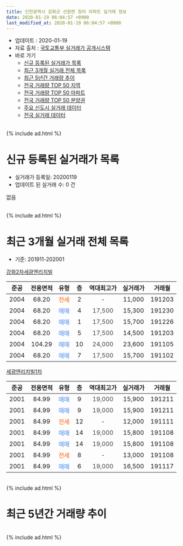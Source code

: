 ```yaml
---
title: 인천광역시 강화군 선원면 창리 아파트 실거래 정보
date: 2020-01-19 06:04:57 +0900
last_modified_at: 2020-01-19 06:04:57 +0900
---
```


* 업데이트 : 2020-01-19
* 자료 출처 : [국토교통부 실거래가 공개시스템](http://rt.molit.go.kr)
* 바로 가기
    * [신규 등록된 실거래가 목록](#신규-등록된-실거래가-목록)
    * [최근 3개월 실거래 전체 목록](#최근-3개월-실거래-전체-목록)
    * [최근 5년간 거래량 추이](#최근-5년간-거래량-추이)
    * [전국 거래량 TOP 50 지역](https://apt-info.github.io/apt-trade-info/최근-3개월-전국에서-가장-거래가-많이-발생한-지역)
    * [전국 거래량 TOP 50 아파트](https://apt-info.github.io/apt-trade-info/최근-3개월-전국에서-가장-거래가-많이-발생한-아파트)
    * [전국 거래량 TOP 50 분양권](https://apt-info.github.io/apt-trade-info/최근-3개월-전국에서-가장-거래가-많이-발생한-분양권)
    * [주요 신도시 실거래 데이터](https://apt-info.github.io/apt-trade-info/주요-신도시)
    * [전국 실거래 데이터](https://apt-info.github.io/apt-trade-info/전국)
<br>
{% include ad.html %}
<br>

# 신규 등록된 실거래가 목록
* 실거래가 등록일: 20200119
* 업데이트 된 실거래 수: 0 건

없음

<br>
{% include ad.html %}
<br>

# 최근 3개월 실거래 전체 목록
* 기준: 201911-202001


[강화2차세광엔리치빌](https://search.naver.com/search.naver?query=%EC%9D%B8%EC%B2%9C%EA%B4%91%EC%97%AD%EC%8B%9C+%EA%B0%95%ED%99%94%EA%B5%B0+%EC%84%A0%EC%9B%90%EB%A9%B4+%EC%B0%BD%EB%A6%AC+%EA%B0%95%ED%99%942%EC%B0%A8%EC%84%B8%EA%B4%91%EC%97%94%EB%A6%AC%EC%B9%98%EB%B9%8C)

|준공|전용면적|유형|층|역대최고가|실거래가|거래월|
|:---:|:---:|:---:|:---:|:---:|:---:|:---:|
|2004|68.20|<span style="color:#ff5a00">전세</span>|2|<span style="color:#444444">-</span>|11,000|191203|
|2004|68.20|<span style="color:#4285f3">매매</span>|4|<span style="color:#444444">17,500</span>|15,300|191230|
|2004|68.20|<span style="color:#4285f3">매매</span>|1|<span style="color:#444444">17,500</span>|15,700|191226|
|2004|68.20|<span style="color:#4285f3">매매</span>|5|<span style="color:#444444">17,500</span>|14,500|191203|
|2004|104.29|<span style="color:#4285f3">매매</span>|10|<span style="color:#444444">24,000</span>|23,600|191105|
|2004|68.20|<span style="color:#4285f3">매매</span>|7|<span style="color:#444444">17,500</span>|15,700|191102|

[세광엔리치빌1차](https://search.naver.com/search.naver?query=%EC%9D%B8%EC%B2%9C%EA%B4%91%EC%97%AD%EC%8B%9C+%EA%B0%95%ED%99%94%EA%B5%B0+%EC%84%A0%EC%9B%90%EB%A9%B4+%EC%B0%BD%EB%A6%AC+%EC%84%B8%EA%B4%91%EC%97%94%EB%A6%AC%EC%B9%98%EB%B9%8C1%EC%B0%A8)

|준공|전용면적|유형|층|역대최고가|실거래가|거래월|
|:---:|:---:|:---:|:---:|:---:|:---:|:---:|
|2001|84.99|<span style="color:#4285f3">매매</span>|9|<span style="color:#444444">19,000</span>|15,900|191211|
|2001|84.99|<span style="color:#4285f3">매매</span>|9|<span style="color:#444444">19,000</span>|15,900|191211|
|2001|84.99|<span style="color:#ff5a00">전세</span>|12|<span style="color:#444444">-</span>|12,000|191111|
|2001|84.99|<span style="color:#4285f3">매매</span>|14|<span style="color:#444444">19,000</span>|15,800|191108|
|2001|84.99|<span style="color:#4285f3">매매</span>|14|<span style="color:#444444">19,000</span>|15,800|191108|
|2001|84.99|<span style="color:#ff5a00">전세</span>|8|<span style="color:#444444">-</span>|13,000|191108|
|2001|84.99|<span style="color:#4285f3">매매</span>|6|<span style="color:#444444">19,000</span>|16,500|191117|


<br>
{% include ad.html %}
<br>

# 최근 5년간 거래량 추이


<div style="width:100%;">
    <canvas id="deal_progress" height="200"></canvas>
</div>

<script>
new Chart(document.getElementById("deal_progress"), {
    type: 'line',
    data: {
        labels: ['201501','201502','201503','201504','201505','201506','201507','201508','201509','201510','201511','201512','201601','201602','201603','201604','201605','201606','201607','201608','201609','201610','201611','201612','201701','201702','201703','201704','201705','201706','201707','201708','201709','201710','201711','201712','201801','201802','201803','201804','201805','201806','201807','201808','201809','201810','201811','201812','201901','201902','201903','201904','201905','201906','201907','201908','201909','201910','201911','201912','202001'],
        datasets: [{
            label: '매매',
            pointRadius: 1,
            data: [15, 14, 15, 18, 6, 9, 9, 18, 10, 5, 7, 8, 6, 10, 10, 4, 8, 9, 5, 6, 9, 6, 7, 3, 2, 6, 4, 3, 10, 9, 6, 7, 6, 11, 4, 8, 3, 2, 8, 6, 3, 4, 6, 10, 4, 6, 3, 5, 7, 5, 5, 5, 6, 4, 8, 4, 4, 2, 5, 5, 0],
            borderColor: "rgba(255, 201, 14, 1)",
            backgroundColor: "rgba(255, 201, 14, 0.5)",
            fill: false,
            lineTension: 0
        },{
            label: '전월세',
            pointRadius: 1,
            data: [4, 1, 3, 6, 3, 0, 5, 3, 2, 2, 4, 0, 5, 3, 1, 2, 1, 0, 0, 2, 3, 2, 5, 1, 0, 4, 1, 1, 2, 3, 3, 4, 0, 4, 2, 1, 2, 5, 3, 2, 1, 2, 1, 3, 0, 2, 3, 1, 0, 2, 5, 1, 3, 2, 1, 2, 1, 2, 2, 1, 0],
            borderColor: "rgba(0, 141, 185, 1)",
            backgroundColor: "rgba(0, 141, 185, 0.5)",
            fill: false,
            lineTension: 0
        }
        ]
    },
    options: {
        responsive: true,
        title: {
            display: false
        },
        tooltips: {
            mode: 'index',
            intersect: false
        },
        hover: {
            mode: 'nearest',
            intersect: true
        },
        scales: {
            xAxes: [{
                display: true,
                scaleLabel: {
                    display: true,
                    labelString: '년/월'
                }
            }],
            yAxes: [{
                display: true,
                ticks: {
                    suggestedMin: 0,
                },
                scaleLabel: {
                    display: true,
                    labelString: '실거래 수'
                }
            }]
        }
    }
});

</script>


<br>
{% include ad.html %}
<br>

